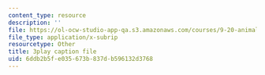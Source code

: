 ```yaml
---
content_type: resource
description: ''
file: https://ol-ocw-studio-app-qa.s3.amazonaws.com/courses/9-20-animal-behavior-fall-2013/6ddb2b5fe035673b837db596132d3768_472231.srt
file_type: application/x-subrip
resourcetype: Other
title: 3play caption file
uid: 6ddb2b5f-e035-673b-837d-b596132d3768
---
```

